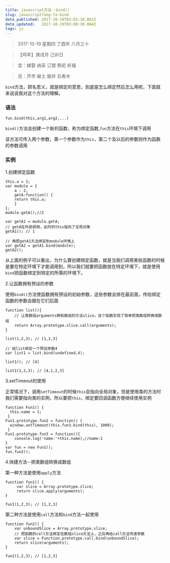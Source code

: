 ```yaml
---
title: javascript方法--bind()
slug: javascriptfang-fa-bind
date_published: 2017-10-19T03:03:38.861Z
date_updated:   2017-10-19T03:08:30.064Z
tags: js
---
```


> 2017-10-19 星期四 丁酉年 八月三十

>【鸡年】庚戌月 己卯日

> 宜：嫁娶 纳采 订盟 祭祀 祈福

> 忌：开市 破土 掘井 合寿木

`bind`方法，顾名思义，就是绑定的意思，到底是怎么绑定然后怎么用呢，下面就来说说我对这个方法的理解。

### 语法

`fun.bind(this,arg1,arg2,...)`

`bind()`方法会创建一个新的函数，称为绑定函数,`fun`方法在`this`环境下调用

该方法可传入两个参数，第一个参数作为`this`，第二个及以后的参数则作为函数的参数调用

### 实例

1.创建绑定函数

```
this.a = 1;
var module = {
    a : 2,
    getA:function() {
    return this.a;    
    }
};
module.getA();//2

var getA1 = module.getA;
// getA在外部调用，此时的this指向了全局对象
getA1(); // 1

// 再把getA1方法绑定到module环境上
var getA2 = getA1.bind(module);
getA2();
```

从上面的例子可以看出，为什么要创建绑定函数，就是当我们调用某些函数的时候是要在特定环境下才能调用到，所以我们就要把函数放在特定环境下，就是使用`bind`把函数绑定到特定的所需的环境下。

2.让函数拥有预设的参数

使用`bind()`方法使函数拥有预设的初始参数，这些参数会排在最前面，传给绑定函数的参数会跟在它们后面

```
function list(){
    // 让类数组arguments拥有数组的方法slice，这个函数实现了简单把类数组转换成数组
    return Array.prototype.slice.call(arguments);
}

list(1,2,3); // [1,2,3]

// 给list绑定一个预设参数4 
var list1 = list.bind(undefined,4);

list1(); // [4]

list1(1,2,3); // [4,1,2,3]
```

3.setTimeout的使用

正常情况下，调用`setTimeout`的时候`this`会指向全局对象，但是使用类的方法时我们需要指向类的实例，所以要把`this`，绑定要回调函数方便继续使用实例

```
function Fun1() { 
  this.name = 1;
 }
Fun1.prototype.fun2 = function() {
  window.setTimeout(this.fun3.bind(this), 1000);
 }
Fun1.prototype.fun3 = function(){
    console.log('name:'+this.name);//name:1
}
var fun = new Fun1();
fun.fun2();
```

4.快捷方法--把类数组转换成数组

第一种方法是使用`apply`方法

```
function fun1() {
     var slice = Array.prototype.slice;
     return slice.apply(arguments);
}
 
fun1(1,2,3); // [1,2,3]
```

第二种方法是使用`call`方法和`bind`方法一起使用

```
function fun2() {
    var unboundSlice = Array.prototype.slice;
    // 把函数的call方法绑定在数组slice方法上，之后再给call方法传递参数
    var slice = Function.prototype.call.bind(unboundSlice);
    return slice(arguments);
}

fun2(1,2,3); // [1,2,3]
```
